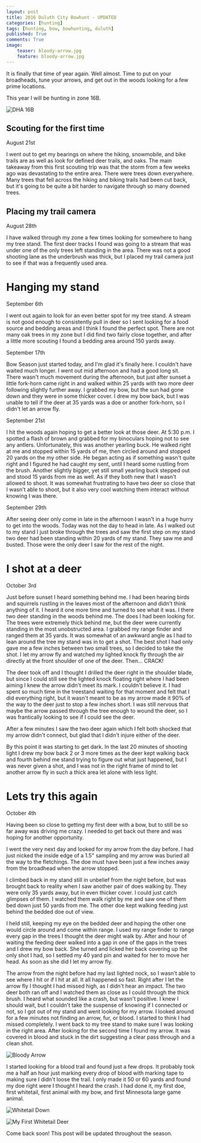 ```yaml
---
layout: post
title: 2016 Duluth City Bowhunt - UPDATED
categories: [hunting]
tags: [hunting, bow, bowhunting, duluth]
published: True
comments: True
image:
    teaser: bloody-arrow.jpg
    feature: bloody-arrow.jpg
---
```


It is finally that time of year again. Well almost. Time to put on your broadheads, tune your arrows, and get out in the woods looking for a few prime locations.

This year I will be hunting in zone 16B.

![DHA 16B](https://i1.wp.com/www.bowhuntersalliance.org/wp-content/uploads/2016/02/DHA16.jpg?ssl=1)

## Scouting for the first time
August 21st

I went out to get my bearings on where the hiking, snowmobile, and bike trails are as well as look for defined deer trails, and oaks. The main takeaway from this first scouting trip was that the storm from a few weeks ago was devastating to the entire area. There were trees down everywhere. Many trees that fell across the hiking and biking trails had been cut back, but it's going to be quite a bit harder to navigate through so many downed trees.

## Placing my trail camera
August 28th

I have walked through my zone a few times looking for somewhere to hang my tree stand. The first deer tracks I found was going to a stream that was under one of the only trees left standing in the area. There was not a good shooting lane as the underbrush was thick, but I placed my trail camera just to see if that was a frequently used area.

# Hanging my stand
September 6th

I went out again to look for an even better spot for my tree stand. A stream is not good enough to consistently pull in deer so I sent looking for a food source and bedding areas and I think I found the perfect spot. There are not many oak trees in my zone but I did find two fairly close together, and after a little more scouting I found a bedding area around 150 yards away.

September 17th

Bow Season just started today, and I'm glad it's finally here. I couldn't have waited much longer. I went out mid afternoon and had a good long sit. There wasn't much movement during the afternoon, but just after sunset a little fork-horn came right in and walked within 25 yards with two more deer following slightly further away. I grabbed my bow, but the sun had gone down and they were in some thicker cover. I drew my bow back, but I was unable to tell if the deer at 35 yards was a doe or another fork-horn, so I didn't let an arrow fly.

September 21st

I hit the woods again hoping to get a better look at those deer. At 5:30 p.m. I spotted a flash of brown and grabbed for my binoculars hoping not to see any antlers. Unfortunately, this was another yearling buck. He walked right at me and stopped within 15 yards of me, then circled around and stopped 20 yards on the my other side. He began acting as if something wasn't quite right and I figured he had caught my sent, until I heard some rustling from the brush. Another slightly bigger, yet still small yearling buck stepped out and stood 15 yards from me as well. As if they both new that I wasn't allowed to shoot. It was somewhat frustrating to have two deer so close that I wasn't able to shoot, but it also very cool watching them interact without knowing I was there.

September 29th

After seeing deer only come in late in the afternoon I wasn't in a huge hurry to get into the woods. Today was not the day to head in late. As I walked out to my stand I just broke through the trees and saw the first step on my stand two deer had been standing within 20 yards of my stand. They saw me and busted. Those were the only deer I saw for the rest of the night.

# I shot at a deer

October 3rd

Just before sunset I heard something behind me. I had been hearing birds and squirrels rustling in the leaves most of the afternoon and didn't think anything of it. I heard it one more time and turned to see what it was. I there two deer standing in the woods behind me. The does I had been looking for. The trees were extremely thick behind me, but the deer were currently standing in the most unobstructed area. I grabbed my range finder and ranged them at 35 yards. It was somewhat of an awkward angle as I had to lean around the tree my stand was in to get a shot. The best shot I had only gave me a few inches between two small trees, so I decided to take the shot. I let my arrow fly and watched my lighted knock fly through the air directly at the front shoulder of one of the deer. Then... CRACK!

The deer took off and I thought I drilled the deer right in the shoulder blade, but since I could still see the lighted knock floating right where I had been aiming I knew the arrow didn't meet its mark. I couldn't believe it. I had spent so much time in the treestand waiting for that moment and felt that I did everything right, but it wasn't meant to be as my arrow made it 90% of the way to the deer just to stop a few inches short. I was still nervous that maybe the arrow passed through the tree enough to wound the deer, so I was frantically looking to see if I could see the deer.

After a few minutes I saw the two deer again which I felt both shocked that my arrow didn't connect, but glad that I didn't injure either of the deer.

By this point it was starting to get dark. In the last 20 minutes of shooting light I drew my bow back 2 or 3 more times as the deer kept walking back and fourth behind me stand trying to figure out what just happened, but I was never given a shot, and I was not in the right frame of mind to let another arrow fly in such a thick area let alone with less light.

# Lets try this again

October 4th

Having been so close to getting my first deer with a bow, but to still be so far away was driving me crazy. I needed to get back out there and was hoping for another opportunity.

I went the very next day and looked for my arrow from the day before. I had just nicked the inside edge of a 1.5" sampling and my arrow was buried all the way to the fletchings. The doe must have been just a few inches away from the broadhead when the arrow stopped.

I climbed back in my stand still in unbelief from the night before, but was brought back to reality when I saw another pair of does walking by. They were only 35 yards away, but in even thicker cover. I could just catch glimpses of them. I watched them walk right by me and saw one of them bed down just 50 yards from me. The other doe kept walking feeding just behind the bedded doe out of view.

I held still, keeping my eye on the bedded deer and hoping the other one would circle around and come within range. I used my range finder to range every gap in the trees I thought the deer might walk by. After and hour of waiting the feeding deer walked into a gap in one of the gaps in the trees and I drew my bow back. She turned and licked her back covering up the only shot I had, so I settled my 40 yard pin and waited for her to move her head. As soon as she did I let my arrow fly.

The arrow from the night before had my last lighted nock, so I wasn't able to see where I hit or if I hit at all. It all happened so fast. Right after I let the arrow fly I thought I had missed high, as I didn't hear an impact. The two deer both ran off and I watched them as close as I could through the thick brush. I heard what sounded like a crash, but wasn't positive. I knew I should wait, but I couldn't take the suspense of knowing if I connected or not, so I got out of my stand and went looking for my arrow. I looked around for a few minutes not finding an arrow, fur, or blood. I started to think I had missed completely. I went back to my tree stand to make sure I was looking in the right area. After looking for the second time I found my arrow. It was covered in blood and stuck in the dirt suggesting a clear pass through and a clean shot.

![Bloody Arrow](/images/bloody-arrow.jpg)

I started looking for a blood trail and found just a few drops. It probably took me a half an hour just marking every drop of blood with marking tape to making sure I didn't loose the trail. I only made it 50 or 60 yards and found my doe right were I thought I heard the crash. I had done it, my first doe, first whitetail, first animal with my bow, and first Minnesota large game animal.

![Whitetail Down](/images/Whitetail-Down.jpg)

![My First Whitetail Deer](/images/First-Whitetail.jpg)



<div class="badge warning">Come back soon! This post will be updated throughout the season.</div>
